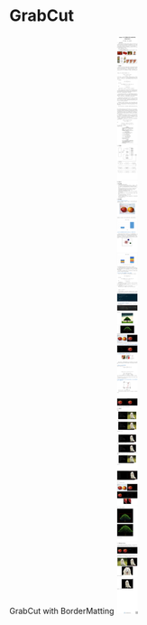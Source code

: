 # GrabCut
GrabCut with BorderMatting
![no](https://github.com/BestOreo/Pic-for-README.md/blob/master/grabcut/grabcutreport.png)
